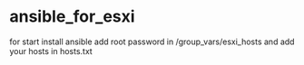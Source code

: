 # ansible_for_esxi

for start install ansible 
add root password in /group_vars/esxi_hosts
and add your hosts in hosts.txt
